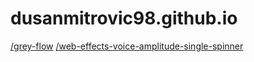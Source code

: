 # dusanmitrovic98.github.io

[/grey-flow](https://dusanmitrovic98.github.io/grey-flow)
[/web-effects-voice-amplitude-single-spinner](https://dusanmitrovic98.github.io/web-effects-voice-amplitude-single-spinner)
